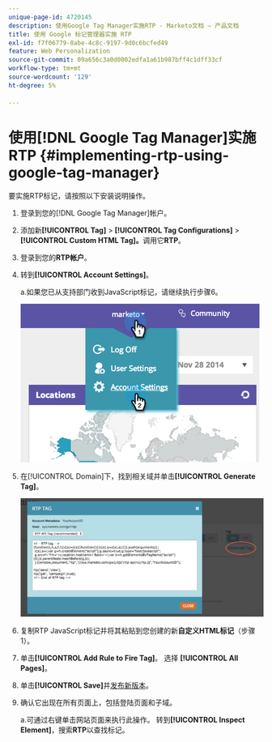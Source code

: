 ```yaml
---
unique-page-id: 4720145
description: 使用Google Tag Manager实施RTP - Marketo文档 — 产品文档
title: 使用 Google 标记管理器实施 RTP
exl-id: f7f06779-8abe-4c8c-9197-9d0c6bcfed49
feature: Web Personalization
source-git-commit: 09a656c3a0d0002edfa1a61b987bff4c1dff33cf
workflow-type: tm+mt
source-wordcount: '129'
ht-degree: 5%

---
```


# 使用[!DNL Google Tag Manager]实施RTP {#implementing-rtp-using-google-tag-manager}

要实施RTP标记，请按照以下安装说明操作。

1. 登录到您的[!DNL Google Tag Manager]帐户。

1. 添加新&#x200B;**[!UICONTROL Tag]** > **[!UICONTROL Tag Configurations]** > **[!UICONTROL Custom HTML Tag]。**&#x200B;调用它&#x200B;**RTP**。

1. 登录到您的&#x200B;**RTP帐户**。

1. 转到&#x200B;**[!UICONTROL Account Settings]**。

   a.如果您已从支持部门收到JavaScript标记，请继续执行步骤6。

   ![](assets/image2014-11-30-15-3a19-3a21.png)

1. 在[!UICONTROL Domain]下，找到相关域并单击&#x200B;**[!UICONTROL Generate Tag]**。

   ![](assets/image2014-11-30-15-3a20-3a17.png)

1. 复制RTP JavaScript标记并将其粘贴到您创建的新&#x200B;**自定义HTML标记**（步骤1）。

1. 单击&#x200B;**[!UICONTROL Add Rule to Fire Tag]**。 选择 **[!UICONTROL All Pages]**。

1. 单击&#x200B;**[!UICONTROL Save]**&#x200B;并[发布新版本](https://support.google.com/tagmanager/answer/2699097?hl=en)。

1. 确认它出现在所有页面上，包括登陆页面和子域。

   a.可通过右键单击网站页面来执行此操作。 转到&#x200B;**[!UICONTROL Inspect Element]**，搜索&#x200B;**RTP**&#x200B;以查找标记。
